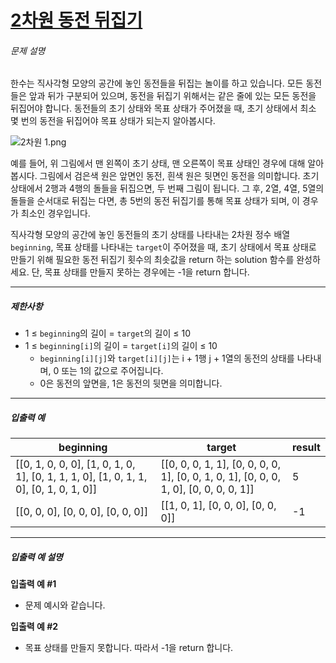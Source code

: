 # [2차원 동전 뒤집기](https://school.programmers.co.kr/learn/courses/30/lessons/131703)


###### 문제 설명


한수는 직사각형 모양의 공간에 놓인 동전들을 뒤집는 놀이를 하고 있습니다. 모든 동전들은 앞과 뒤가 구분되어 있으며, 동전을 뒤집기 위해서는 같은 줄에 있는 모든 동전을 뒤집어야 합니다. 동전들의 초기 상태와 목표 상태가 주어졌을 때, 초기 상태에서 최소 몇 번의 동전을 뒤집어야 목표 상태가 되는지 알아봅시다.


![2차원 1.png](https://grepp-programmers.s3.ap-northeast-2.amazonaws.com/files/production/7efaaecf-e627-40a8-ab90-60550523ccb0/2%EC%B0%A8%EC%9B%90%201.png)


예를 들어, 위 그림에서 맨 왼쪽이 초기 상태, 맨 오른쪽이 목표 상태인 경우에 대해 알아봅시다. 그림에서 검은색 원은 앞면인 동전, 흰색 원은 뒷면인 동전을 의미합니다. 초기 상태에서 2행과 4행의 돌들을 뒤집으면, 두 번째 그림이 됩니다. 그 후, 2열, 4열, 5열의 돌들을 순서대로 뒤집는 다면, 총 5번의 동전 뒤집기를 통해 목표 상태가 되며, 이 경우가 최소인 경우입니다.


직사각형 모양의 공간에 놓인 동전들의 초기 상태를 나타내는 2차원 정수 배열 `beginning`, 목표 상태를 나타내는 `target`이 주어졌을 때, 초기 상태에서 목표 상태로 만들기 위해 필요한 동전 뒤집기 횟수의 최솟값을 return 하는 solution 함수를 완성하세요. 단, 목표 상태를 만들지 못하는 경우에는 \-1을 return 합니다.




---


##### 제한사항


* 1 ≤ `beginning`의 길이 \= `target`의 길이 ≤ 10
* 1 ≤ `beginning[i]`의 길이 \= `target[i]`의 길이 ≤ 10
	+ `beginning[i][j]`와 `target[i][j]`는 i \+ 1행 j \+ 1열의 동전의 상태를 나타내며, 0 또는 1의 값으로 주어집니다.
	+ 0은 동전의 앞면을, 1은 동전의 뒷면을 의미합니다.




---


##### 입출력 예




| beginning | target | result |
| --- | --- | --- |
| \[\[0, 1, 0, 0, 0], \[1, 0, 1, 0, 1], \[0, 1, 1, 1, 0], \[1, 0, 1, 1, 0], \[0, 1, 0, 1, 0]] | \[\[0, 0, 0, 1, 1], \[0, 0, 0, 0, 1], \[0, 0, 1, 0, 1], \[0, 0, 0, 1, 0], \[0, 0, 0, 0, 1]] | 5 |
| \[\[0, 0, 0], \[0, 0, 0], \[0, 0, 0]] | \[\[1, 0, 1], \[0, 0, 0], \[0, 0, 0]] | \-1 |




---


##### 입출력 예 설명


**입출력 예 \#1**


* 문제 예시와 같습니다.


**입출력 예 \#2**


* 목표 상태를 만들지 못합니다. 따라서 \-1을 return 합니다.



